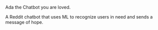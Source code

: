 Ada the Chatbot
    you are loved.

A Reddit chatbot that uses ML to recognize users in need and sends a message of hope.
